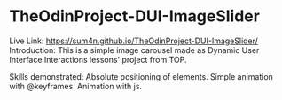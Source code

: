 # TheOdinProject-DUI-ImageSlider
Live Link: https://sum4n.github.io/TheOdinProject-DUI-ImageSlider/
Introduction:
This is a simple image carousel made as Dynamic User Interface Interactions lessons' project from TOP.

Skills demonstrated:
Absolute positioning of elements.
Simple animation with @keyframes.
Animation with js.
